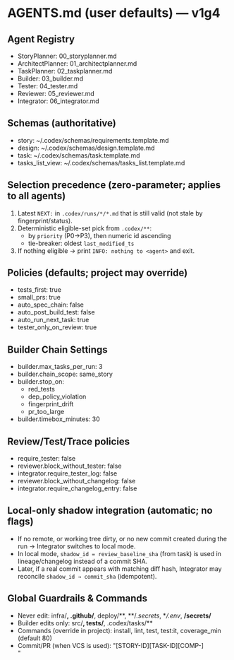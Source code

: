 # AGENTS.md (user defaults) — v1g4

## Agent Registry
- StoryPlanner: 00_storyplanner.md
- ArchitectPlanner: 01_architectplanner.md
- TaskPlanner: 02_taskplanner.md
- Builder: 03_builder.md
- Tester: 04_tester.md
- Reviewer: 05_reviewer.md
- Integrator: 06_integrator.md

## Schemas (authoritative)
- story: ~/.codex/schemas/requirements.template.md
- design: ~/.codex/schemas/design.template.md
- task: ~/.codex/schemas/task.template.md
- tasks_list_view: ~/.codex/schemas/tasks_list.template.md

## Selection precedence (zero-parameter; applies to all agents)
1) Latest `NEXT:` in `.codex/runs/*/*.md` that is still valid (not stale by fingerprint/status).
2) Deterministic eligible-set pick from `.codex/**`:
   - by `priority` (P0→P3), then numeric id ascending
   - tie-breaker: oldest `last_modified_ts`
3) If nothing eligible → print `INFO: nothing to <agent>` and exit.

## Policies (defaults; project may override)
- tests_first: true
- small_prs: true
- auto_spec_chain: false
- auto_post_build_test: false
- auto_run_next_task: true
- tester_only_on_review: true

## Builder Chain Settings
- builder.max_tasks_per_run: 3
- builder.chain_scope: same_story
- builder.stop_on:
  - red_tests
  - dep_policy_violation
  - fingerprint_drift
  - pr_too_large
- builder.timebox_minutes: 30

## Review/Test/Trace policies
- require_tester: false
- reviewer.block_without_tester: false
- integrator.require_tester_log: false
- reviewer.block_without_changelog: false
- integrator.require_changelog_entry: false

## Local-only shadow integration (automatic; no flags)
- If no remote, or working tree dirty, or no new commit created during the run → Integrator switches to local mode.
- In local mode, `shadow_id = review_baseline_sha` (from task) is used in lineage/changelog instead of a commit SHA.
- Later, if a real commit appears with matching diff hash, Integrator may reconcile `shadow_id → commit_sha` (idempotent).

## Global Guardrails & Commands
- Never edit: infra/**, .github/**, deploy/**, **/*.secrets*, **/.env*, **/secrets/**
- Builder edits only: src/**, tests/**, .codex/tasks/**
- Commands (override in project): install, lint, test, test:it, coverage_min (default 80)
- Commit/PR (when VCS is used): "[STORY-ID][TASK-ID][COMP-<component>] <summary>"
